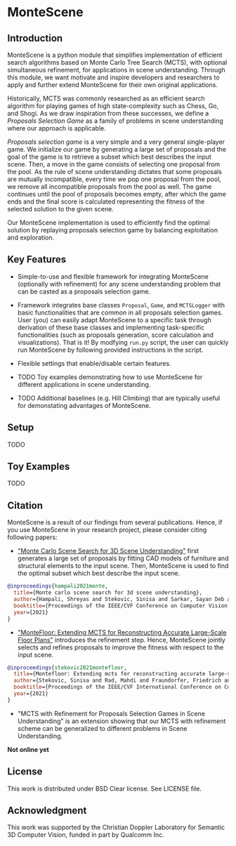 # MonteScene

 
## Introduction

MonteScene is a python module that simplifies implementation of efficient search algorithms based on Monte Carlo Tree 
Search (MCTS), with optional simultaneous refinement, for applications in scene understanding. Through this module, we 
want motivate and inspire developers and researchers to apply and further extend MonteScene for their own
 original applications. 

Historically, MCTS was commonly researched as an efficient search algorithm for playing games of high state-complexity 
such as Chess, Go, and Shogi. As we draw inspiration from these successes, we define a _Proposals Selection Game_  as a 
family of problems in scene understanding where our approach is applicable. 

_Proposals selection game_ is a very simple and a very general single-player game. We initialize our game by generating 
a large set of proposals and the goal of the game is to retrieve a subset which best describes the input scene. Then, 
a move in the game consists of selecting one proposal from the pool. As the rule of scene understanding dictates that 
some proposals are mutually incompatible, every time we pop one proposal from the pool, we remove all incompatible 
proposals from the pool as well. The game continues until the pool of proposals becomes empty, after which the game 
ends and the final score is calculated representing the fitness of the selected solution to the given scene. 

Our MonteScene implementation is used to efficiently find the optimal solution by replaying proposals selection game 
by balancing exploitation and exploration. 

## Key Features

* Simple-to-use and flexible framework for integrating MonteScene (optionally with refinement) for any 
scene understanding problem that can be casted as a proposals selection game. 

* Framework integrates base classes ``Proposal``, ``Game``, and ``MCTSLogger`` with basic functionalities
that are common in all proposals selection games. User (you) can easily adapt MonteScene to a specific task through 
derivation of these base classes and implementing task-specific functionalities (such as proposals generation, 
score calculation and visualizations). That is it! By modfying ``run.py`` script, the user can  quickly run MonteScene by 
following provided instructions in the script. 

* Flexible settings that enable/disable certain features.

* TODO Toy examples demonstrating how to use MonteScene for different applications in scene understanding.

* TODO Additional baselines (e.g. Hill Climbing) that are typically useful for demonstating advantages
of MonteScene.  

## Setup

TODO

## Toy Examples

TODO

## Citation

MonteScene is a result of our findings from several publications. Hence, if you use MonteScene in your 
research project, please consider citing following papers:

* ["Monte Carlo Scene Search for 3D Scene Understanding"](https://arxiv.org/abs/2103.07969) first generates a large set 
of proposals by fitting CAD models of furniture and structural elements to the input scene. Then, MonteScene is used to 
find the optimal subset which best describe the input scene.

```bibtex
@inproceedings{hampali2021monte,
  title={Monte carlo scene search for 3d scene understanding},  
  author={Hampali, Shreyas and Stekovic, Sinisa and Sarkar, Sayan Deb and Kumar, Chetan S and Fraundorfer, Friedrich and Lepetit, Vincent},
  booktitle={Proceedings of the IEEE/CVF Conference on Computer Vision and Pattern Recognition},  
  year={2021}
}
```

*  ["MonteFloor: Extending MCTS for Reconstructing Accurate Large-Scale Floor Plans"](https://arxiv.org/abs/2103.11161) 
introduces the refinement step. Hence, MonteScene jointly selects and refines proposals to improve the fitness with 
respect to the input scene. 

```bibtex
@inproceedings{stekovic2021montefloor,
  title={Montefloor: Extending mcts for reconstructing accurate large-scale floor plans},  
  author={Stekovic, Sinisa and Rad, Mahdi and Fraundorfer, Friedrich and Lepetit, Vincent},  
  booktitle={Proceedings of the IEEE/CVF International Conference on Computer Vision},  
  year={2021}
}
```

* "MCTS with Refinement for Proposals Selection Games in Scene Understanding" is an extension showing that our MCTS
with refinement scheme can be generalized to different problems in Scene Understanding.

**Not online yet**


## License
This work is distributed under BSD Clear license. See LICENSE file.

## Acknowledgment 

This work was supported by the Christian Doppler Laboratory for Semantic 3D Computer Vision, funded in part by Qualcomm Inc.
